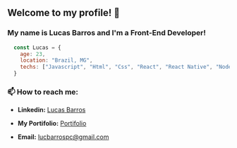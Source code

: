 ## Welcome to my profile! 👋

### My name is **Lucas Barros** and I'm a **Front-End Developer**!

```javascript
  const Lucas = {
    age: 23,
    location: "Brazil, MG",
    techs: ["Javascript", "Html", "Css", "React", "React Native", "Node", "Typescript"]
  }
```
### 📫 How to reach me:

 - **Linkedin:** [Lucas Barros](https://www.linkedin.com/in/lucas-barros-8a690a150/)

 - **My Portifolio:** [Portifolio](https://luscv.github.io/Portifolio_Lucas_Barros/)
 - **Email:** lucbarrospc@gmail.com
<!--
**Luscv/Luscv** is a ✨ _special_ ✨ repository because its `README.md` (this file) appears on your GitHub profile.

Here are some ideas to get you started:

- 🔭 I’m currently working on ...
- 🌱 I’m currently learning ...
- 👯 I’m looking to collaborate on ...
- 🤔 I’m looking for help with ...
- 💬 Ask me about ...
- 📫 How to reach me: ...
- 😄 Pronouns: ...
- ⚡ Fun fact: ...
-->
